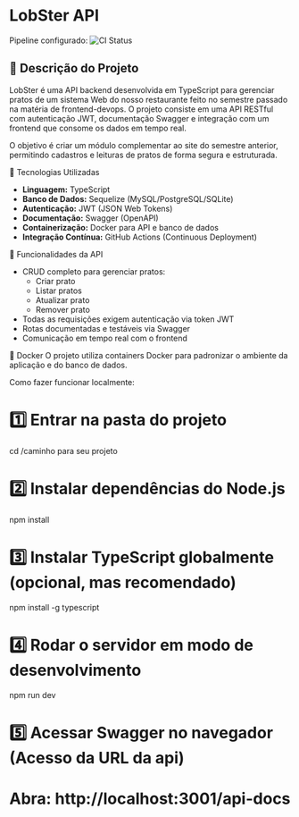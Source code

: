 # LobSter API
Pipeline configurado:
![CI Status](https://github.com/VinihEsperanca/LobsterAPI2/workflows/CI%20Pipeline/badge.svg)


## 📘 Descrição do Projeto
LobSter é uma API backend desenvolvida em TypeScript para gerenciar pratos de um sistema Web do nosso restaurante feito no semestre passado na matéria de frontend-devops. O projeto consiste em uma API RESTful com autenticação JWT, documentação Swagger e integração com um frontend que consome os dados em tempo real.  

O objetivo é criar um módulo complementar ao site do semestre anterior, permitindo cadastros e leituras de pratos de forma segura e estruturada.


🎯 Tecnologias Utilizadas

- **Linguagem:** TypeScript  
- **Banco de Dados:** Sequelize (MySQL/PostgreSQL/SQLite)  
- **Autenticação:** JWT (JSON Web Tokens)  
- **Documentação:** Swagger (OpenAPI)  
- **Containerização:** Docker para API e banco de dados  
- **Integração Contínua:** GitHub Actions (Continuous Deployment)  


🧩 Funcionalidades da API

- CRUD completo para gerenciar pratos:
  - Criar prato
  - Listar pratos
  - Atualizar prato
  - Remover prato
- Todas as requisições exigem autenticação via token JWT
- Rotas documentadas e testáveis via Swagger  
- Comunicação em tempo real com o frontend

🐳 Docker
O projeto utiliza containers Docker para padronizar o ambiente da aplicação e do banco de dados.

Como fazer funcionar localmente:
# 1️⃣ Entrar na pasta do projeto
cd /caminho para seu projeto

# 2️⃣ Instalar dependências do Node.js
npm install

# 3️⃣ Instalar TypeScript globalmente (opcional, mas recomendado)
npm install -g typescript

# 4️⃣ Rodar o servidor em modo de desenvolvimento
npm run dev

# 5️⃣ Acessar Swagger no navegador (Acesso da URL da api)
# Abra: http://localhost:3001/api-docs




